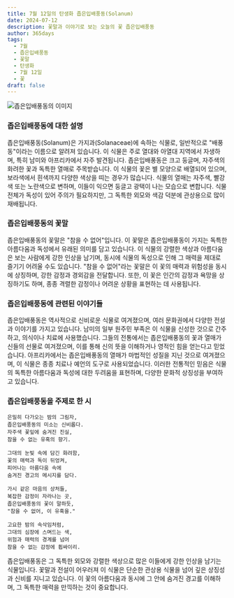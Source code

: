 ```yaml
---
title: 7월 12일의 탄생화 좁은입배풍동(Solanum)
date: 2024-07-12
description: 꽃말과 이야기로 보는 오늘의 꽃 좁은입배풍동
author: 365days
tags:
  - 7월
  - 좁은입배풍동
  - 꽃말
  - 탄생화
  - 7월 12일
  - 꽃
draft: false
---
```


![좁은입배풍동의 이미지](https://cdn.pixabay.com/photo/2018/10/06/08/10/african-spiny-solanum-3727450_640.jpg#center)


### 좁은입배풍동에 대한 설명

좁은입배풍동(Solanum)은 가지과(Solanaceae)에 속하는 식물로, 일반적으로 "배풍동"이라는 이름으로 알려져 있습니다. 이 식물은 주로 열대와 아열대 지역에서 자생하며, 특히 남미와 아프리카에서 자주 발견됩니다. 좁은입배풍동은 크고 둥글며, 자주색의 화려한 꽃과 독특한 열매로 주목받습니다. 이 식물의 꽃은 별 모양으로 배열되어 있으며, 보라색에서 흰색까지 다양한 색상을 띠는 경우가 많습니다. 식물의 열매는 자주색, 빨강색 또는 노란색으로 변하며, 이들이 익으면 둥글고 광택이 나는 모습으로 변합니다. 식물 전체가 독성이 있어 주의가 필요하지만, 그 독특한 외모와 색감 덕분에 관상용으로 많이 재배됩니다.

### 좁은입배풍동의 꽃말

좁은입배풍동의 꽃말은 "참을 수 없어"입니다. 이 꽃말은 좁은입배풍동이 가지는 독특한 아름다움과 독성에서 유래된 의미를 담고 있습니다. 이 식물의 강렬한 색상과 아름다움은 보는 사람에게 강한 인상을 남기며, 동시에 식물의 독성으로 인해 그 매력을 제대로 즐기기 어려울 수도 있습니다. "참을 수 없어"라는 꽃말은 이 꽃의 매력과 위험성을 동시에 상징하며, 강한 감정과 경외감을 전달합니다. 또한, 이 꽃은 인간의 감정과 욕망을 상징하기도 하며, 종종 격렬한 감정이나 어려운 상황을 표현하는 데 사용됩니다.

### 좁은입배풍동에 관련된 이야기들

좁은입배풍동은 역사적으로 신비로운 식물로 여겨졌으며, 여러 문화권에서 다양한 전설과 이야기를 가지고 있습니다. 남미의 일부 원주민 부족은 이 식물을 신성한 것으로 간주하고, 의식이나 치료에 사용했습니다. 그들의 전통에서는 좁은입배풍동의 꽃과 열매가 신들의 선물로 여겨졌으며, 이를 통해 신의 뜻을 이해하거나 영적인 힘을 얻는다고 믿었습니다. 아프리카에서는 좁은입배풍동의 열매가 마법적인 성질을 지닌 것으로 여겨졌으며, 이 식물은 종종 치료나 예언의 도구로 사용되었습니다. 이러한 전통적인 믿음은 식물의 독특한 아름다움과 독성에 대한 두려움을 표현하며, 다양한 문화적 상징성을 부여하고 있습니다.

### 좁은입배풍동을 주제로 한 시


```
은밀히 다가오는 밤의 그림자,  
좁은입배풍동의 미소는 신비롭다.  
자주색 꽃잎에 숨겨진 진실,  
참을 수 없는 유혹의 향기.

그대의 눈빛 속에 담긴 화려함,  
꽃의 매력과 독이 뒤엉켜,  
피어나는 아름다움 속에  
숨겨진 경고의 메시지를 담다.

가시 같은 마음의 상처들,  
복잡한 감정이 자라나는 곳,  
좁은입배풍동의 꽃이 말하듯,  
"참을 수 없어, 이 유혹을."

고요한 밤의 속삭임처럼,  
그대의 심장에 스며드는 색,  
위험과 매력의 경계를 넘어  
참을 수 없는 감정에 휩싸이리.
```

좁은입배풍동은 그 독특한 외모와 강렬한 색상으로 많은 이들에게 강한 인상을 남기는 식물입니다. 꽃말과 전설이 어우러져 이 식물은 단순한 관상용 식물을 넘어 깊은 상징성과 신비를 지니고 있습니다. 이 꽃의 아름다움과 동시에 그 안에 숨겨진 경고를 이해하며, 그 독특한 매력을 만끽하는 것이 중요합니다.